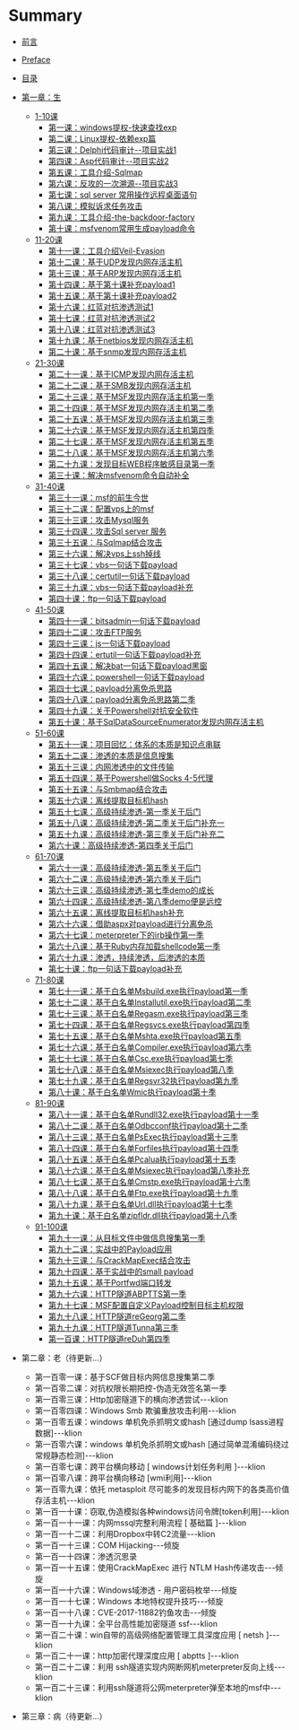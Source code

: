 # Summary

* [前言](README.md)
* [Preface](README_EN.md)
* [目录](Content/Contents.md)
* [第一章：生](Content/Contents.md)
    * [1-10课](Content/1-10.md)
        * [第一课：windows提权-快速查找exp](Chapter1/1_windows提权-快速查找exp.md)
        * [第二课：Linux提权-依赖exp篇](Chapter1/2_Linux提权-依赖exp篇.md)  
        * [第三课：Delphi代码审计--项目实战1](Chapter1/3_Delphi代码审计--项目实战1.md)  
        * [第四课：Asp代码审计--项目实战2](Chapter1/4_Asp代码审计--项目实战2.md)  
        * [第五课：工具介绍-Sqlmap](Chapter1/5_工具介绍-Sqlmap.md)  
        * [第六课：反攻的一次溯源--项目实战3](Chapter1/6_反攻的一次溯源--项目实战3.md)  
        * [第七课：sql server 常用操作远程桌面语句](Chapter1/7_sqlServer常用操作远程桌面语句.md)  
        * [第八课：模拟诉求任务攻击](Chapter1/8_模拟诉求任务攻击.md)  
        * [第九课：工具介绍-the-backdoor-factory](Chapter1/9_工具介绍-the-backdoor-factory.md)  
        * [第十课：msfvenom常用生成payload命令](Chapter1/10_msfvenom常用生成payload命令.md)
    * [11-20课](Content/11-20.md)
        * [第十一课：工具介绍Veil-Evasion](Chapter1/11_工具介绍Veil-Evasion.md)  
        * [第十二课：基于UDP发现内网存活主机](Chapter1/12_基于UDP发现内网存活主机.md)  
        * [第十三课：基于ARP发现内网存活主机](Chapter1/13_基于ARP发现内网存活主机.md)  
        * [第十四课：基于第十课补充payload1](Chapter1/14_基于第十课补充payload1.md)  
        * [第十五课：基于第十课补充payload2](Chapter1/15_基于第十课补充payload2.md)  
        * [第十六课：红蓝对抗渗透测试1](Chapter1/16_红蓝对抗渗透测试1.md)  
        * [第十七课：红蓝对抗渗透测试2](Chapter1/17_红蓝对抗渗透测试2.md)  
        * [第十八课：红蓝对抗渗透测试3](Chapter1/18_红蓝对抗渗透测试3.md)  
        * [第十九课：基于netbios发现内网存活主机](Chapter1/19_基于netbios发现内网存活主机.md)  
        * [第二十课：基于snmp发现内网存活主机](Chapter1/20_基于snmp发现内网存活主机.md)
    * [21-30课](Content/21-30.md)
        * [第二十一课：基于ICMP发现内网存活主机](Chapter1/21-30/21_基于ICMP发现内网存活主机.md)  
        * [第二十二课：基于SMB发现内网存活主机](Chapter1/21-30/22_基于SMB发现内网存活主机.md)  
        * [第二十三课：基于MSF发现内网存活主机第一季](Chapter1/21-30/23_基于MSF发现内网存活主机第一季.md)  
        * [第二十四课：基于MSF发现内网存活主机第二季](Chapter1/21-30/24_基于MSF发现内网存活主机第二季.md)  
        * [第二十五课：基于MSF发现内网存活主机第三季 ](Chapter1/21-30/25_基于MSF发现内网存活主机第三季.md)  
        * [第二十六课：基于MSF发现内网存活主机第四季](Chapter1/21-30/26_基于MSF发现内网存活主机第四季.md)  
        * [第二十七课：基于MSF发现内网存活主机第五季 ](Chapter1/21-30/27_基于MSF发现内网存活主机第五季.md)  
        * [第二十八课：基于MSF发现内网存活主机第六季](Chapter1/21-30/28_基于MSF发现内网存活主机第六季.md)  
        * [第二十九课：发现目标WEB程序敏感目录第一季](Chapter1/21-30/29_发现目标WEB程序敏感目录第一季.md)  
        * [第三十课：解决msfvenom命令自动补全](Chapter1/21-30/30_解决msfvenom命令自动补全.md)
    * [31-40课](Content/31-40.md)
        * [第三十一课：msf的前生今世](Chapter1/31_msf的前生今世.md)  
        * [第三十二课：配置vps上的msf](Chapter1/32_配置vps上的msf.md)
        * [第三十三课：攻击Mysql服务](Chapter1/33_攻击Mysql服务.md)  
        * [第三十四课：攻击Sql server 服务](Chapter1/34_攻击SqlServer服务.md)  
        * [第三十五课：与Sqlmap结合攻击](Chapter1/35_与Sqlmap结合攻击.md)  
        * [第三十六课：解决vps上ssh掉线](Chapter1/36_解决vps上ssh掉线.md)  
        * [第三十七课：vbs一句话下载payload](Chapter1/37_vbs一句话下载payload.md)  
        * [第三十八课：certutil一句话下载payload](Chapter1/38_certutil一句话下载payload.md)  
        * [第三十九课：vbs一句话下载payload补充](Chapter1/39_vbs一句话下载payload补充.md)  
        * [第四十课：ftp一句话下载payload](Chapter1/40_ftp一句话下载payload.md)
    * [41-50课](Content/41-50.md)
        * [第四十一课：bitsadmin一句话下载payload](Chapter1/41_bitsadmin一句话下载payload.md)  
        * [第四十二课：攻击FTP服务](Chapter1/42_攻击FTP服务.md)  
        * [第四十三课：js一句话下载payload](Chapter1/43_js一句话下载payload.md)  
        * [第四十四课：ertutil一句话下载payload补充](Chapter1/44_ertutil一句话下载payload补充.md)  
        * [第四十五课：解决bat一句话下载payload黑窗](Chapter1/45_解决bat一句话下载payload黑窗.md)  
        * [第四十六课：powershell一句话下载payload](Chapter1/46_powershell一句话下载payload.md)  
        * [第四十七课：payload分离免杀思路](Chapter1/47_payload分离免杀思路.md)  
        * [第四十八课：payload分离免杀思路第二季](Chapter1/48_payload分离免杀思路第二季.md)  
        * [第四十九课：关于Powershell对抗安全软件](Chapter1/49_关于Powershell对抗安全软件.md)  
        * [第五十课：基于SqlDataSourceEnumerator发现内网存活主机](Chapter1/50_基于SqlDataSourceEnumerator发现内网存活主机.md)
    * [51-60课](Content/51-60.md)
        * [第五十一课：项目回忆：体系的本质是知识点串联](Chapter1/51_项目回忆：体系的本质是知识点串联.md)  
        * [第五十二课：渗透的本质是信息搜集](Chapter1/52_渗透的本质是信息搜集.md)  
        * [第五十三课：内网渗透中的文件传输](Chapter1/53_内网渗透中的文件传输.md)  
        * [第五十四课：基于Powershell做Socks 4-5代理](Chapter1/54_基于Powershell做Socks4-5代理.md)  
        * [第五十五课：与Smbmap结合攻击](Chapter1/55_与Smbmap结合攻击.md)  
        * [第五十六课：离线提取目标机hash](Chapter1/56_离线提取目标机hash.md)  
        * [第五十七课：高级持续渗透-第一季关于后门](Chapter1/57_高级持续渗透-第一季关于后门.md)  
        * [第五十八课：高级持续渗透-第二季关于后门补充一](Chapter1/58_高级持续渗透-第二季关于后门补充一.md)  
        * [第五十九课：高级持续渗透-第三季关于后门补充二](Chapter1/59_高级持续渗透-第三季关于后门补充二.md)  
        * [第六十课：高级持续渗透-第四季关于后门](Chapter1/60_高级持续渗透-第四季关于后门.md)
    * [61-70课](Content/61-70.md)
        * [第六十一课：高级持续渗透-第五季关于后门](Chapter1/61-70/61_高级持续渗透-第五季关于后门.md)  
        * [第六十二课：高级持续渗透-第六季关于后门](Chapter1/61-70/62_高级持续渗透-第六季关于后门.md)  
        * [第六十三课：高级持续渗透-第七季demo的成长](Chapter1/61-70/63_高级持续渗透-第七季demo的成长.md)  
        * [第六十四课：高级持续渗透-第八季demo便是远控](Chapter1/61-70/64_高级持续渗透-第八季demo便是远控.md)  
        * [第六十五课：离线提取目标机hash补充](Chapter1/61-70/65_离线提取目标机hash补充.md)  
        * [第六十六课：借助aspx对payload进行分离免杀](Chapter1/61-70/66_借助aspx对payload进行分离免杀.md)  
        * [第六十七课：meterpreter下的irb操作第一季](Chapter1/61-70/67_meterpreter下的irb操作第一季.md)  
        * [第六十八课：基于Ruby内存加载shellcode第一季](Chapter1/61-70/68_基于Ruby内存加载shellcode第一季.md)  
        * [第六十九课：渗透，持续渗透，后渗透的本质](Chapter1/61-70/69_渗透-持续渗透-后渗透的本质.md)  
        * [第七十课：ftp一句话下载payload补充](Chapter1/61-70/70_ftp一句话下载payload补充.md)
    * [71-80课](Content/71-80.md)
        * [第七十一课：基于白名单Msbuild.exe执行payload第一季](Chapter1/71-80/71_基于白名单Msbuild.exe执行payload第一季.md)  
        * [第七十二课：基于白名单Installutil.exe执行payload第二季](Chapter1/71-80/72_基于白名单Installutil.exe执行payload第二季.md)  
        * [第七十三课：基于白名单Regasm.exe执行payload第三季](Chapter1/71-80/73_基于白名单Regasm.exe执行payload第三季.md)  
        * [第七十四课：基于白名单Regsvcs.exe执行payload第四季 ](Chapter1/71-80/74_基于白名单regsvcs.exe执行payload第四季.md)  
        * [第七十五课：基于白名单Mshta.exe执行payload第五季](Chapter1/71-80/75_基于白名单Mshta.exe执行payload第五季.md)  
        * [第七十六课：基于白名单Compiler.exe执行payload第六季](Chapter1/71-80/76_基于白名单Compiler.exe执行payload第六季.md)  
        * [第七十七课：基于白名单Csc.exe执行payload第七季](Chapter1/71-80/77_基于白名单Csc.exe执行payload第七季.md)  
        * [第七十八课：基于白名单Msiexec执行payload第八季](Chapter1/71-80/78_基于白名单Msiexec执行payload第八季.md)  
        * [第七十九课：基于白名单Regsvr32执行payload第九季](Chapter1/71-80/79_基于白名单Regsvr32执行payload第九季.md)  
        * [第八十课：基于白名单Wmic执行payload第十季](Chapter1/71-80/80_基于白名单Wmic执行payload第十季.md)
    * [81-90课](Content/81-90.md)
        * [第八十一课：基于白名单Rundll32.exe执行payload第十一季](Chapter1/81-90/81_基于白名单Rundll32.exe执行payload第十一季.md)  
        * [第八十二课：基于白名单Odbcconf执行payload第十二季](Chapter1/81-90/82_基于白名单Odbcconf执行payload第十二季.md)  
        * [第八十三课：基于白名单PsExec执行payload第十三季 ](Chapter1/81-90/83_基于白名单PsExec执行payload第十三季.md)  
        * [第八十四课：基于白名单Forfiles执行payload第十四季](Chapter1/81-90/84_基于白名单Forfiles执行payload第十四季.md)  
        * [第八十五课：基于白名单Pcalua执行payload第十五季](Chapter1/81-90/85_基于白名单Pcalua执行payload第十五季.md)  
        * [第八十六课：基于白名单Msiexec执行payload第八季补充](Chapter1/81-90/86_基于白名单Msiexec执行payload第八季补充.md)  
        * [第八十七课：基于白名单Cmstp.exe执行payload第十六季](Chapter1/81-90/87_基于白名单Cmstp.exe执行payload第十六季.md)  
        * [第八十八课：基于白名单Ftp.exe执行payload第十九季](Chapter1/81-90/88_基于白名单Ftp.exe执行payload第十九季.md)  
        * [第八十九课：基于白名单Url.dll执行payload第十七季](Chapter1/81-90/89_基于白名单Url.dll执行payload第十七季.md)  
        * [第九十课：基于白名单zipfldr.dll执行payload第十八季](Chapter1/81-90/90_基于白名单zipfldr.dll执行payload第十八季.md)
    * [91-100课](Content/91-100.md)
        * [第九十一课：从目标文件中做信息搜集第一季](Chapter1/91-100/91_从目标文件中做信息搜集第一季.md)  
        * [第九十二课：实战中的Payload应用](Chapter1/91-100/92_实战中的Payload应用.md)  
        * [第九十三课：与CrackMapExec结合攻击](Chapter1/91-100/93_与CrackMapExec结合攻击.md)  
        * [第九十四课：基于实战中的small payload](Chapter1/91-100/94_基于实战中的small-payload.md)  
        * [第九十五课：基于Portfwd端口转发](Chapter1/91-100/95_基于Portfwd端口转发.md)  
        * [第九十六课：HTTP隧道ABPTTS第一季](Chapter1/91-100/96_HTTP隧道ABPTTS第一季.md)  
        * [第九十七课：MSF配置自定义Payload控制目标主机权限](Chapter1/91-100/97_MSF配置自定义Payload控制目标主机权限.md)  
        * [第九十八课：HTTP隧道reGeorg第二季](Chapter1/91-100/98_HTTP隧道reGeorg第二季.md)  
        * [第九十九课：HTTP隧道Tunna第三季](Chapter1/91-100/99_HTTP隧道Tunna第三季.md)  
        * [第一百课：HTTP隧道reDuh第四季](Chapter1/91-100/100_HTTP隧道reDuh第四季.md)
* 第二章：老（待更新...）
    * 第一百零一课：基于SCF做目标内网信息搜集第二季
    * 第一百零二课：对抗权限长期把控-伪造无效签名第一季
    * 第一百零三课：Http加密隧道下的横向渗透尝试---klion
    * 第一百零四课：Windows Smb 欺骗重放攻击利用---klion
    * 第一百零五课：windows 单机免杀抓明文或hash [通过dump lsass进程数据]---klion
    * 第一百零六课：windows 单机免杀抓明文或hash [通过简单混淆编码绕过常规静态检测]---klion
    * 第一百零七课：跨平台横向移动 [ windows计划任务利用 ]---klion
    * 第一百零八课：跨平台横向移动 [wmi利用]---klion
    * 第一百零九课：依托 metasploit 尽可能多的发现目标内网下的各类高价值存活主机---klion
    * 第一百一十课：窃取,伪造模拟各种windows访问令牌[token利用]---klion
    * 第一百一十一课：内网mssql完整利用流程 [ 基础篇 ]---klion
    * 第一百一十二课：利用Dropbox中转C2流量---klion
    * 第一百一十三课：COM Hijacking---倾旋
    * 第一百一十四课：渗透沉思录
    * 第一百一十五课：使用CrackMapExec 进行 NTLM Hash传递攻击---倾旋
    * 第一百一十六课：Windows域渗透 - 用户密码枚举---倾旋
    * 第一百一十七课：Windows 本地特权提升技巧---倾旋
    * 第一百一十八课：CVE-2017-11882钓鱼攻击---倾旋
    * 第一百一十九课：全平台高性能加密隧道 ssf---klion
    * 第一百二十课：win自带的高级网络配置管理工具深度应用 [ netsh ]---klion
    * 第一百二十一课：http加密代理深度应用 [ abptts ]---klion
    * 第一百二十二课：利用 ssh隧道实现内网断网机meterpreter反向上线---klion
    * 第一百二十三课：利用ssh隧道将公网meterpreter弹至本地的msf中---klion

* 第三章：病（待更新...）
